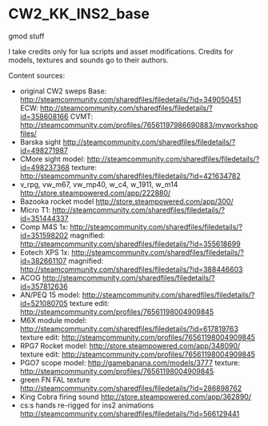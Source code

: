 # CW2_KK_INS2_base
gmod stuff

I take credits only for lua scripts and asset modifications.
Credits for models, textures and sounds go to their authors.

Content sources:
- original CW2 sweps 
	Base: http://steamcommunity.com/sharedfiles/filedetails/?id=349050451
	ECW: http://steamcommunity.com/sharedfiles/filedetails/?id=358608166
	CVMT: http://steamcommunity.com/profiles/76561197986690883/myworkshopfiles/
- Barska sight
	http://steamcommunity.com/sharedfiles/filedetails/?id=498271987
- CMore sight 
	model: http://steamcommunity.com/sharedfiles/filedetails/?id=498237368
	texture: http://steamcommunity.com/sharedfiles/filedetails/?id=421634782
- v_rpg, vw_m67, vw_mp40, w_c4, w_1911, w_m14
	http://store.steampowered.com/app/222880/
- Bazooka rocket model
	http://store.steampowered.com/app/300/
- Micro T1:
	http://steamcommunity.com/sharedfiles/filedetails/?id=351444337
- Comp M4S 
	1x: http://steamcommunity.com/sharedfiles/filedetails/?id=351598202
	magnified: http://steamcommunity.com/sharedfiles/filedetails/?id=355618699 
- Eotech XPS 
	1x: http://steamcommunity.com/sharedfiles/filedetails/?id=382661107
	magnified: http://steamcommunity.com/sharedfiles/filedetails/?id=388446603
- ACOG
	http://steamcommunity.com/sharedfiles/filedetails/?id=357812636 
- AN/PEQ 15
	model: http://steamcommunity.com/sharedfiles/filedetails/?id=521080705
	texture edit: http://steamcommunity.com/profiles/76561198004909845
- M6X module
	model: http://steamcommunity.com/sharedfiles/filedetails/?id=617819763
	texture edit: http://steamcommunity.com/profiles/76561198004909845
- RPG7 Rocket
	model: http://store.steampowered.com/app/348090/
	texture edit: http://steamcommunity.com/profiles/76561198004909845
- PGO7 scope
	model: http://gamebanana.com/models/3777 
	texture: http://steamcommunity.com/profiles/76561198004909845
- green FN FAL texture
	http://steamcommunity.com/sharedfiles/filedetails/?id=286898762
- King Cobra firing sound
	http://store.steampowered.com/app/362890/
- cs:s hands re-rigged for ins2 animations
	http://steamcommunity.com/sharedfiles/filedetails/?id=566129441
